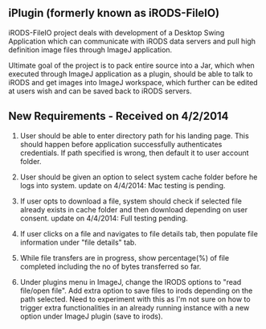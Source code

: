 iPlugin (formerly known as iRODS-FileIO)
------------------------

iRODS-FileIO project deals with development of a Desktop Swing Application which can communicate with iRODS data servers and pull high definition image files through ImageJ application.

Ultimate goal of the project is to pack entire source into a Jar, which when executed through ImageJ application as a plugin, should be able to talk to iRODS and get images into ImageJ workspace, which further can be edited at users wish and can be saved back to iRODS servers.

New Requirements - Received on 4/2/2014
----------------------
1. User should be able to enter directory path for his landing page. This should happen before application successfully authenticates credentials. If path specified is wrong, then default it to user account folder.

2. User should be given an option to select system cache folder before he logs into system. 
    update on 4/4/2014: Mac testing is pending.

3. If user opts to download a file, system should check if selected file already exists in cache folder and then download depending on user consent. 
    update on 4/4/2014: Full testing pending.

4. If user clicks on a file and navigates to file details tab, then populate file information under "file details" tab.
5. While file transfers are in progress, show percentage(%) of file completed including the no of bytes transferred so far. 
6. Under plugins menu in ImageJ, change the IRODS options to "read file/open file". Add extra option to save files to irods depending on the path selected. Need to experiment with this as I'm not sure on how to trigger extra functionalities in an already running instance with a new option under ImageJ plugin (save to irods).
